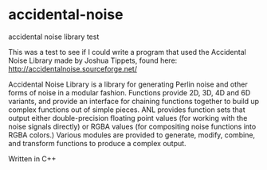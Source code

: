 # accidental-noise
accidental noise library test

This was a test to see if I could write a program that used the Accidental Noise Library made by Joshua Tippets, found here: http://accidentalnoise.sourceforge.net/

Accidental Noise Library is a library for generating Perlin noise and other forms of noise in a modular fashion. Functions provide 2D, 3D, 4D and 6D variants, and provide an interface for chaining functions together to build up complex functions out of simple pieces. ANL provides function sets that output either double-precision floating point values (for working with the noise signals directly) or RGBA values (for compositing noise functions into RGBA colors.) Various modules are provided to generate, modify, combine, and transform functions to produce a complex output.

Written in C++

